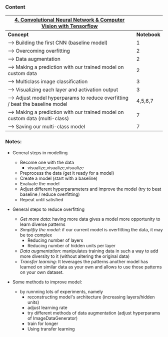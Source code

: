 ### Content

| <u>**4. Convolutional Neural Network & Computer Vision with Tensorflow**</u>  ||
|---------|----------|
| **Concept** | **Notebook** |
|--> Building the first CNN (baseline model)|1|
|--> Overcoming overfitting |2|
|--> Data augmentation |2|
|--> Making a prediction with our trained model on custom data |2|
|--> Multiclass image classification |3|
|--> Visualizing each layer and activation output |3|
|--> Adjust model hyperparams to reduce overfitting / beat the baseline model |4,5,6,7|
|--> Making a prediction with our trained model on custom data (multi-class) |7|
|--> Saving our multi-class model |7|



### Notes:

* General steps in modelling
  * Become one with the data
    * visualize,visualize,visualize
  * Preprocess the data (get it ready for  a model)
  * Create a model (start with a baseline)
  * Evaluate the model
  * Adjust different hyperparameters and improve the model (try to beat baseline / reduce overfitting)
  * Repeat until satisfied

* General steps to reduce overfitting
  * *Get more data*: having more data gives a model more opportunity to learn diverse patterns
  * *Simplifiy the model*: if our current model is overfitting the data, it may be too complex
    * Reducing number of layers
    * Reducing number of hidden units per layer
  * *Data augmentation*: manipulates training data in such a way to add more diversity to it (without altering the original data)
  * *Transfer learning*: It leverages the patterns another model has learned on similar data as your own and allows to use those patterns on your own dataset.

* Some methods to improve model:
  * by runnning lots of experiments, namely
    * reconstructing model's architecture (increasing layers/hidden units)
    * adjust learning rate
    * try different methods of data augmentation (adjust hyperparams of ImageDataGenerator)
    * train for longer 
    * Using transfer learning

